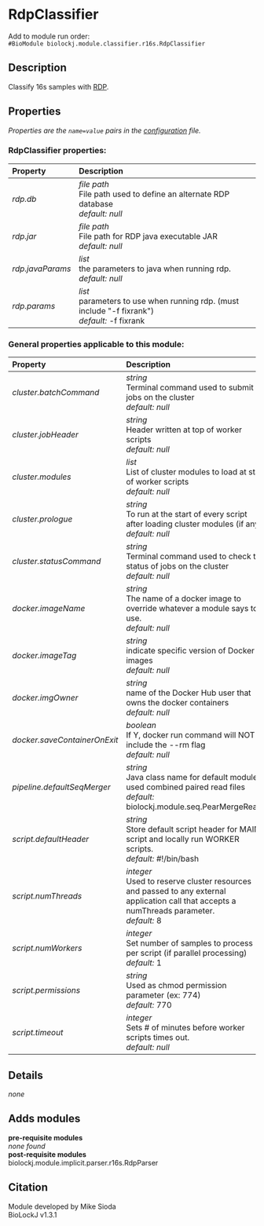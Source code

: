 # RdpClassifier
Add to module run order:                    
`#BioModule biolockj.module.classifier.r16s.RdpClassifier`

## Description 
Classify 16s samples with [RDP](http://rdp.cme.msu.edu/classifier/classifier.jsp).

## Properties 
*Properties are the `name=value` pairs in the [configuration](../../../Configuration#properties) file.*                   

### RdpClassifier properties: 
| Property| Description |
| :--- | :--- |
| *rdp.db* | _file path_ <br>File path used to define an alternate RDP database<br>*default:*  *null* |
| *rdp.jar* | _file path_ <br>File path for RDP java executable JAR<br>*default:*  *null* |
| *rdp.javaParams* | _list_ <br>the parameters to java when running rdp.<br>*default:*  *null* |
| *rdp.params* | _list_ <br>parameters to use when running rdp. (must include "-f fixrank")<br>*default:*  -f fixrank |

### General properties applicable to this module: 
| Property| Description |
| :--- | :--- |
| *cluster.batchCommand* | _string_ <br>Terminal command used to submit jobs on the cluster<br>*default:*  *null* |
| *cluster.jobHeader* | _string_ <br>Header written at top of worker scripts<br>*default:*  *null* |
| *cluster.modules* | _list_ <br>List of cluster modules to load at start of worker scripts<br>*default:*  *null* |
| *cluster.prologue* | _string_ <br>To run at the start of every script after loading cluster modules (if any)<br>*default:*  *null* |
| *cluster.statusCommand* | _string_ <br>Terminal command used to check the status of jobs on the cluster<br>*default:*  *null* |
| *docker.imageName* | _string_ <br>The name of a docker image to override whatever a module says to use.<br>*default:*  *null* |
| *docker.imageTag* | _string_ <br>indicate specific version of Docker images<br>*default:*  *null* |
| *docker.imgOwner* | _string_ <br>name of the Docker Hub user that owns the docker containers<br>*default:*  *null* |
| *docker.saveContainerOnExit* | _boolean_ <br>If Y, docker run command will NOT include the --rm flag<br>*default:*  *null* |
| *pipeline.defaultSeqMerger* | _string_ <br>Java class name for default module used combined paired read files<br>*default:*  biolockj.module.seq.PearMergeReads |
| *script.defaultHeader* | _string_ <br>Store default script header for MAIN script and locally run WORKER scripts.<br>*default:*  #!/bin/bash |
| *script.numThreads* | _integer_ <br>Used to reserve cluster resources and passed to any external application call that accepts a numThreads parameter.<br>*default:*  8 |
| *script.numWorkers* | _integer_ <br>Set number of samples to process per script (if parallel processing)<br>*default:*  1 |
| *script.permissions* | _string_ <br>Used as chmod permission parameter (ex: 774)<br>*default:*  770 |
| *script.timeout* | _integer_ <br>Sets # of minutes before worker scripts times out.<br>*default:*  *null* |

## Details 
*none*

## Adds modules 
**pre-requisite modules**                    
*none found*                   
**post-requisite modules**                    
biolockj.module.implicit.parser.r16s.RdpParser                   

## Citation 
Module developed by Mike Sioda                   
BioLockJ v1.3.1

